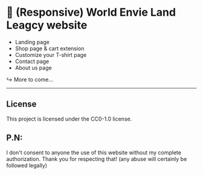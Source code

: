 # 💎 (Responsive) World Envie Land Leagcy website

- Landing page
- Shop page & cart extension
- Customize your T-shirt page
- Contact page
- About us page

↪ More to come...

---

## License

This project is licensed under the CC0-1.0 license.

## P.N: 

I don't consent to anyone the use of this website without my complete authorization. Thank you for respecting that! (any abuse will certainly be followed legally)
